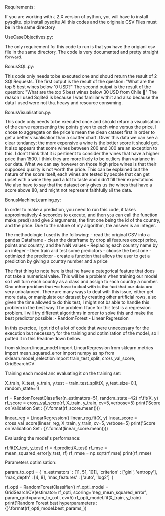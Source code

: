 Requirements:

If you are working with a 2.X version of python, you will have to install pysqlite.
pip install pysqlite
All this codes and the originale CSV Files must be in the same directory.


UseCaseObjectives.py:


The only requirement for this code to run is that you have the origianl csv file in the same directory.
The code is very documented and pretty straight forward.


BonusSQL.py:


This code only needs to be executed one and should return the result of 2 SQl Requests.
The first output is the result of the question: "What are the top 5 best wines below 10 USD?"
The second output is the result of the question: "What are the top 5 best wines below 30 USD from Chile 🗿"
The reason I used Sqlite3 is because I was familiar with it and also because the data I used were not that heavy and  resource consuming.

BonusVisualisation.py:


This code only needs to be executed once and should return a visualisation of the curve representing the points given to each wine versus the price.
I chose to aggregate on the price's mean the clean dataset first in order to get a better visualisation than a scatter chart.
Given this data we can see a clear tendancy: the more expensive a wine is the better score it should get. It also appears that some wines between 200 and 300 are 
an exception to this. 
I don't think that it is pertinent to consider the wines that have a higher price than 1500. I think they are more likely to be outliers than variance in 
our data. What we can say however on those high price wines is that their supposed quality is not worth the price.
This can be explained but the nature of the score itself, each wines are tested by people that can get upset with a wine they paid a lot to taste and didn't fill their
expectations. We also have to say that the dataset only gives us the wines that have a score above 80, and might not represent faithfully all the data.


BonusMachineLearning.py:

In order to make a prediction, you need to run this code, it takes approximatively 4 secondes to execute, and then you can call the function make_pred() and give 2 arguments, 
the first one being the id of the country, and the price. Due to the nature of my algorithm, the answer is an integer.

The methodologie I used is the following:
	- read the original CSV into a pandas Dataframe
	- clean the dataframe by drop all features execpt price, points and country, and the NaN values
	- Replacing each country name by an integer
	- then train and test some predictors
	- choose the best one
	- optimized the predictor
	- create a function that allows the user to get a prediction by giving a country number and a price

The first thing to note here is that he have a categorical feature that does not take a numerical value.
This will be a problem when training our model so I will turn each country as a class and assign to each country a number.
One other problem that we have to deal with is the fact that our data are very unbalanced.
There are many ways to deal with this issue, either get more data, or manipulate our dataset by creating other artificial rows, also
given the time allowed to do this test, I might not ba able to handle this problem in the best way.
The problem I face for this test is a regression problem.
I will try different algorithms in order to solve this and make the best predictor possible:
    - RandomForest
    - Linear Regression


In this exercice, i got rid of a lot of code that were unnecessary for the execution but necessary for the training and optimisation of the model,
so I putted it in this Readme down bellow.

from sklearn.linear_model import LinearRegression
from sklearn.metrics import mean_squared_error
import numpy as np
from sklearn.model_selection import train_test_split, cross_val_score, GridSearchCV

Training each model and evaluating it on the training set:

X_train, X_test, y_train, y_test = train_test_split(X, y, test_size=0.1, random_state=1)

rf = RandomForestClassifier(n_estimators=51, random_state=42) 
rf.fit(X, y)
rf_score = cross_val_score(rf, X_train, y_train, cv=5, verbose=5)
print('Score on Validation Set : {}'.format(rf_score.mean()))


linear_reg = LinearRegression()
linear_reg.fit(X, y)
linear_score = cross_val_score(linear_reg, X_train, y_train, cv=5, verbose=5)
print('Score on Validation Set : {}'.format(linear_score.mean()))


Evaluating the model's performance:

rf.fit(X_test, y_test)
rf = rf.predict(X_test)
rf_mse = mean_squared_error(y_test, rf)
rf_rmse = np.sqrt(rf_mse)
print(rf_rmse)

Parameters optimisation:

param_to_opti = {
    'n_estimators' : [11, 51, 101],
    'criterion' : ['gini', 'entropy'],
    'max_depth' : [4, 8],
    'max_features' : ['auto', 'log2'],
}

rf_opti = RandomForestClassifier()
rf_opti_model = GridSearchCV(estimator=rf_opti, scoring='neg_mean_squared_error', param_grid=param_to_opti, cv=5)
rf_opti_model.fit(X_train, y_train)
print('Random Forest best hyperparameters : {}'.format(rf_opti_model.best_params_))

